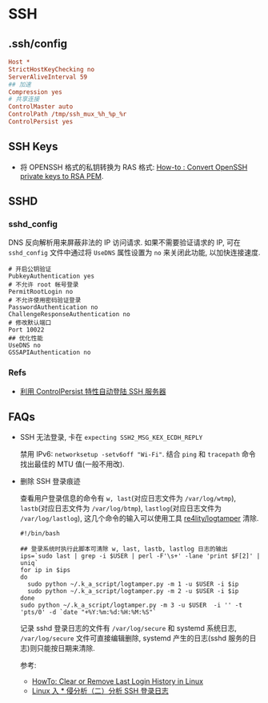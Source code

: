 # SSH

## .ssh/config

```ini
Host *
StrictHostKeyChecking no
ServerAliveInterval 59
## 加速
Compression yes
# 共享连接
ControlMaster auto
ControlPath /tmp/ssh_mux_%h_%p_%r
ControlPersist yes

```

## SSH Keys
* 将 OPENSSH 格式的私钥转换为 RAS 格式: [How-to : Convert OpenSSH private keys to RSA PEM](https://federicofr.wordpress.com/2019/01/02/how-to-convert-openssh-private-keys-to-rsa-pem/).

## SSHD
### sshd_config
DNS 反向解析用来屏蔽非法的 IP 访问请求. 如果不需要验证请求的 IP, 可在 `sshd_config` 文件中通过将 `UseDNS` 属性设置为 `no` 来关闭此功能, 以加快连接速度.

```properties
# 开启公钥验证
PubkeyAuthentication yes
# 不允许 root 帐号登录
PermitRootLogin no
# 不允许使用密码验证登录
PasswordAuthentication no
ChallengeResponseAuthentication no
# 修改默认端口
Port 10022
## 优化性能
UseDNS no
GSSAPIAuthentication no
```

### Refs
* [利用 ControlPersist 特性自动登陆 SSH 服务器](https://www.hi-linux.com/posts/39001.html)


## FAQs
* SSH 无法登录, 卡在 `expecting SSH2_MSG_KEX_ECDH_REPLY`

    禁用 IPv6: `networksetup -setv6off "Wi-Fi"`.
    结合 `ping` 和 `tracepath` 命令找出最佳的 MTU 值(一般不用改).
        
* 删除 SSH 登录痕迹

    查看用户登录信息的命令有 `w, last`(对应日志文件为 `/var/log/wtmp`), `lastb`(对应日志文件为 `/var/log/btmp`), `lastlog`(对应日志文件为 `/var/log/lastlog`), 这几个命令的输入可以使用工具 [re4lity/logtamper](https://github.com/re4lity/logtamper) 清除.
    
    ```shell
    #!/bin/bash

    ## 登录系统时执行此脚本可清除 w, last, lastb, lastlog 日志的输出
    ips=`sudo last | grep -i $USER | perl -F'\s+' -lane 'print $F[2]' | uniq`
    for ip in $ips
    do
      sudo python ~/.k_a_script/logtamper.py -m 1 -u $USER -i $ip
      sudo python ~/.k_a_script/logtamper.py -m 2 -u $USER -i $ip
    done
    sudo python ~/.k_a_script/logtamper.py -m 3 -u $USER  -i '' -t 'pts/0' -d `date "+%Y:%m:%d:%H:%M:%S"`

    ```
    
    记录 sshd 登录日志的文件有 `/var/log/secure` 和 systemd 系统日志, `/var/log/secure` 文件可直接编辑删除, systemd 产生的日志(sshd 服务的日志)则只能按日期来清除.
    
    参考: 
    * [HowTo: Clear or Remove Last Login History in Linux](https://www.shellhacks.com/clear-remove-last-login-history-linux/)
    * [Linux 入 * 侵分析（二）分析 SSH 登录日志](https://blog.51cto.com/winhe/2114533)